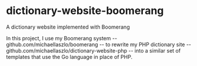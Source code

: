 # dictionary-website-boomerang
A dictionary website implemented with Boomerang

In this project, I use my Boomerang system -- github.com/michaellaszlo/boomerang -- to rewrite my PHP dictionary site -- github.com/michaellaszlo/dictionary-website-php -- into a similar set of templates that use the Go language in place of PHP.

